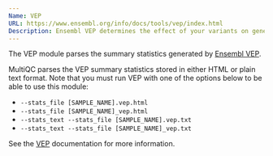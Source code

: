 ```yaml
---
Name: VEP
URL: https://www.ensembl.org/info/docs/tools/vep/index.html
Description: Ensembl VEP determines the effect of your variants on genes, transcripts and protein sequences, as well as regulatory regions.
---
```


The VEP module parses the summary statistics generated by
[Ensembl VEP](https://www.ensembl.org/info/docs/tools/vep/index.html).

MultiQC parses the VEP summary statistics stored in either HTML or plain text format. Note that
you must run VEP with one of the options below to be able to use this module:

- `--stats_file [SAMPLE_NAME].vep.html`
- `--stats_file [SAMPLE_NAME]_vep.html`
- `--stats_text --stats_file [SAMPLE_NAME].vep.txt`
- `--stats_text --stats_file [SAMPLE_NAME]_vep.txt`

See the [VEP](https://www.ensembl.org/info/docs/tools/vep/vep_formats.html#stats)
documentation for more information.
